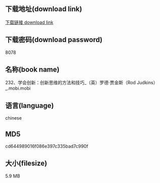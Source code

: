 ## 下载地址(download link)
[下载链接 download link](https://voluble-croquembouche-d321dc.netlify.app/?s=232%E3%80%81%E5%AD%A6%E4%BC%9A%E5%88%9B%E6%96%B0%EF%BC%9A%E5%88%9B%E6%96%B0%E6%80%9D%E7%BB%B4%E7%9A%84%E6%96%B9%E6%B3%95%E5%92%8C%E6%8A%80%E5%B7%A7_%EF%BC%88%E8%8B%B1%EF%BC%89%E7%BD%97%E5%BE%B7%C2%B7%E8%B4%BE%E9%87%91%E6%96%AF%EF%BC%88Rod+Judkins%EF%BC%89_.mobi)

## 下载密码(download password)
8078

## 名称(book name)
232、学会创新：创新思维的方法和技巧_（英）罗德·贾金斯（Rod Judkins）_.mobi.mobi

## 语言(language)
chinese

## MD5
cd644989016f086e397c335bad7c990f

## 大小(filesize)
5.9 MB

